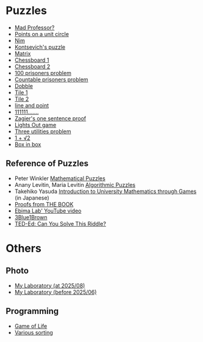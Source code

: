 # **Puzzles**
- [Mad Professor?](https://masataka123.github.io/blog3_e/sub4/1_Alps/)
- [Points on a unit circle](https://masataka123.github.io/blog3_e/sub4/3_circle/)
- [Nim](https://masataka123.github.io/blog3_e/sub4/4_game/)
- [Kontsevich's puzzle](https://masataka123.github.io/blog3_e/sub4/5_Kontsevich/)
- [Matrix](https://masataka123.github.io/blog3_e/sub4/6_matrix/)
- [Chessboard 1](https://masataka123.github.io/blog3_e/sub4/7_chess1/)
- [Chessboard 2](https://masataka123.github.io/blog3_e/sub4/8_chess2/)
- [100 prisoners problem](https://masataka123.github.io/blog3_e/sub4/9_100prisoner/)
- [Countable prisoners problem](https://masataka123.github.io/blog3_e/sub4/10_prisoner2/)
- [Dobble](https://masataka123.github.io/blog3_e/sub4/11_dobble/)
- [Tile 1](https://masataka123.github.io/blog3_e/sub4/12_tile1/)
- [Tile 2](https://masataka123.github.io/blog3_e/sub4/13_tile2/)
- [line and point](https://masataka123.github.io/blog3_e/sub4/14_line_and_point/)
- [111111.......](https://masataka123.github.io/blog3_e/sub4/15_111/)
- [Zagier's one sentence proof](https://masataka123.github.io/blog3_e/sub4/16_Zagier/)
- [Lights Out game](https://masataka123.github.io/blog3_e/sub4/17_lightsout/)
- [Three utilities problem](https://masataka123.github.io/blog3_e/sub4/18_3utilities/)
- [1 + √2](https://masataka123.github.io/blog3_e/sub4/19_1+sqrt2/)
- [Box in box](https://masataka123.github.io/blog3_e/sub4/20_yuubin/)

## Reference of Puzzles
- Peter Winkler [Mathematical Puzzles](https://www.amazon.co.jp/Mathematical-Puzzles-Peter-Winkler/dp/1568812019)
- Anany Levitin, Maria Levitin [Algorithmic Puzzles](https://www.amazon.com/Algorithmic-Puzzles-Anany-Levitin/dp/0199740445)
- Takehiko Yasuda [Introduction to University Mathematics through Games](https://www.amazon.co.jp/ゲームで大学数学入門-スプラウトからオイラー-ゲッターまで-安田-健彦/dp/4320113446) (in Japanese)
- [Proofs from THE BOOK](https://en.wikipedia.org/wiki/Proofs_from_THE_BOOK) 
- [Ebima Lab' YouTube video](https://www.youtube.com/@evimalab)
- [3Blue1Brown](https://www.youtube.com/@3blue1brown)
- [TED-Ed: Can You Solve This Riddle?](https://www.youtube.com/playlist?list=PLJicmE8fK0EiFRt1Hm5a_7SJFaikIFW30)

# **Others**

## Photo
- [My Laboratory (at 2025/08)](https://masataka123.github.io/blog3_e/sub4/picture_room_2/)
- [My Laboratory (before 2025/06)](https://masataka123.github.io/blog3_e/sub4/picture_room/)

## Programming
- [Game of Life](https://masataka123.github.io/blog3_e/sub4/conway/)
- [Various sorting](https://masataka123.github.io/blog3_e/sub4/sort/)
